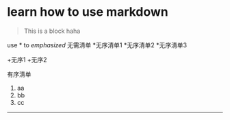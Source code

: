 # learn how to use markdown

>This is a block
>haha

use * to *emphasized*
无需清单
*无序清单1
*无序清单2
*无序清单3


+无序1
+无序2

有序清单
1. aa
2. bb
3. cc

************


